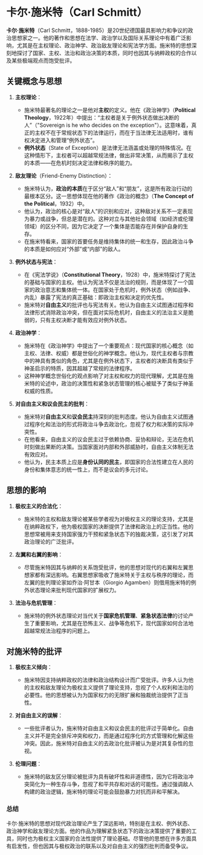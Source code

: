 # **卡尔·施米特**（Carl Schmitt）
**卡尔·施米特**（Carl Schmitt，1888-1985）是20世纪德国最具影响力和争议的政治思想家之一。他的著作和思想在法学、政治学以及国际关系理论中有着广泛影响，尤其是在主权理论、政治神学、政治敌友理论和宪法学方面。施米特的思想深刻地探讨了国家、主权、法治和政治决策的本质，同时也因其与纳粹政权的合作以及某些极端观点而饱受批评。

## 关键概念与思想

1. **主权理论**：
   - 施米特最著名的理论之一是他对**主权**的定义。他在《政治神学》（**Political Theology**，1922年）中提出：“主权者是关于例外状态做出决断的人”（"Sovereign is he who decides on the exception"）。这意味着，真正的主权不在于常规状态下的法律运行，而在于当法律无法适用时，谁有权决定进入和管理“例外状态”。
   - **例外状态**（State of Exception）是法律无法涵盖或处理的特殊情况。在这种情形下，主权者可以超越常规法律，做出非常决策，从而揭示了主权的本质——在危机时刻决定法律和秩序的能力。
   
2. **敌友理论**（Friend-Enemy Distinction）：
   - 施米特认为，**政治的本质**在于区分“敌人”和“朋友”，这是所有政治行动的最根本区分。这一思想体现在他的著作《政治的概念》（**The Concept of the Political**，1932）中。
   - 他认为，政治的核心是对“敌人”的识别和应对，这种敌对关系不一定表现为暴力或战争，但总是潜在的。这种对立与其他社会领域（如经济或伦理领域）的区分不同，因为它决定了一个集体是否能存在并保护自身的生存。
   - 在施米特看来，国家的首要任务是维持集体的统一和生存，因此政治斗争的本质是如何应对“外部”或“内部”的敌人。

3. **例外状态与宪法**：
   - 在《宪法学说》（**Constitutional Theory**，1928）中，施米特探讨了宪法的基础与国家的主权。他认为宪法不仅是法治的规则，而是体现了一个国家的政治意志和集体统一体。在国家处于危机时，例外状态（例如战争、内乱）暴露了宪法的真正基础：即政治主权和决定的优先性。
   - 施米特对**自由主义**的批评也与宪法有关。他认为自由主义试图通过程序和法律形式消除政治冲突，但在面对实际危机时，自由主义的法治主义是脆弱的，只有主权决断才能有效应对例外状态。

4. **政治神学**：
   - 施米特在《政治神学》中提出了一个重要观点：现代国家的核心概念（如主权、法律、权威）都是世俗化的神学概念。他认为，现代主权者与宗教中的神具有类似的角色，尤其是在例外状态下，主权者的决断具有类似于神圣启示的特质，因其超越了常规的法律程序。
   - 这种神学概念世俗化的观点影响了对主权和权力的现代理解，尤其是在施米特的论述中，政治的决策性和紧急状态管理的核心被赋予了类似于神圣权威的性质。

5. **对自由主义和议会民主的批判**：
   - 施米特对**自由主义**和**议会民主**持深刻的批判态度。他认为自由主义试图通过程序化和法治的形式将政治斗争去政治化，忽视了权力和决策的实际冲突性。
   - 在他看来，自由主义的议会民主过于依赖协商、妥协和辩论，无法在危机时刻做出果断的决策。当国家面对内部和外部威胁时，自由主义体制无法有效应对。
   - 他认为，民主本质上应是**身份认同的民主**，即国家的合法性建立在人民的身份和集体意志的统一性上，而不是议会的多元讨论。

## 思想的影响

1. **极权主义的合法化**：
   - 施米特的主权和敌友理论被某些学者视为对极权主义的理论支持，尤其是在纳粹政权下，他为极权国家的决断提供了法律和政治上的正当性。他的思想常被用来支持国家强力干预和紧急状态下的独裁决策，这引发了对其政治理论的广泛批评。
   
2. **左翼和右翼的影响**：
   - 尽管施米特因其与纳粹的关系饱受批评，他的思想对现代的右翼和左翼思想家都有深远影响。右翼思想家吸收了施米特关于主权与秩序的理论，而左翼的批判理论家如乔治·阿甘本（Giorgio Agamben）则借用施米特的例外状态理论来批判现代国家的扩展权力。

3. **法治与危机管理**：
   - 施米特的例外状态理论对当代关于**国家危机管理**、**紧急状态法律**的讨论产生了重要影响，尤其是在恐怖主义、战争等危机下，现代国家如何合法地超越常规法治程序的问题上。

## 对施米特的批评

1. **极权主义倾向**：
   - 施米特因支持纳粹政权的法律和政治结构设计而广受批评。许多人认为他的主权和敌友理论为极权主义提供了理论支持，忽视了个人权利和法治的必要性。他的思想被认为为国家权力的无限扩展和独裁统治提供了正当性。
   
2. **对自由主义的误解**：
   - 一些批评者认为，施米特对自由主义和议会民主的批评过于简单化。自由主义并不是完全排斥冲突和权力，而是通过程序化的方式管理和化解这些冲突。因此，施米特对自由主义的去政治化批评被认为是对其复杂性的忽视。
   
3. **伦理问题**：
   - 施米特的敌友区分理论被批评为具有破坏性和非道德性，因为它将政治冲突简化为一种生存斗争，忽视了和平共存和对话的可能性。通过强调敌人构建的政治逻辑，施米特的理论可能会鼓励暴力对抗而非和平解决。

### 总结

卡尔·施米特的思想对现代政治理论产生了深远影响，特别是在主权、例外状态、政治神学和敌友理论方面。他的作品为理解紧急状态下的政治决策提供了重要的工具，同时也为极权主义国家的合法性提供了理论基础。尽管他的思想在许多方面具有启发性，但也因其与极权政治的联系以及对自由主义的强烈批判而备受争议。
